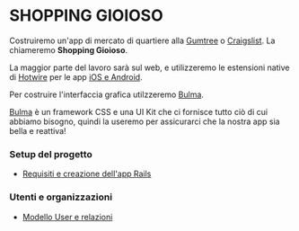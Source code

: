 # SHOPPING GIOIOSO

Costruiremo un'app di mercato di quartiere alla [Gumtree](https://www.gumtree.com/) o [Craigslist](https://craigslist.org). La chiameremo **Shopping Gioioso**. 

La maggior parte del lavoro sarà sul web, e utilizzeremo le estensioni native di [Hotwire](https://hotwired.dev/) per le app [iOS e Android](https://turbo.hotwired.dev/handbook/native).

Per costruire l'interfaccia grafica utilzzeremo [Bulma](https://bulma.io/).

[Bulma](https://bulma.io/) è un framework CSS e una UI Kit che ci fornisce tutto ciò di cui abbiamo bisogno, quindi la useremo per assicurarci che la nostra app sia bella e reattiva!


### Setup del progetto
* [Requisiti e creazione dell'app Rails](/documentation/chapter1/getting_started.md)


### Utenti e organizzazioni

* [Modello User e relazioni](/documentation/chapter3/user_model.md)